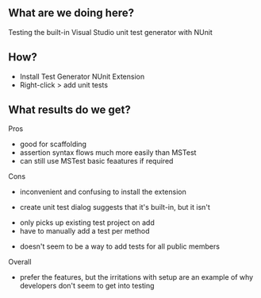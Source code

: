 ## What are we doing here?

Testing the built-in Visual Studio unit test generator with NUnit

## How?

- Install Test Generator NUnit Extension
- Right-click > add unit tests

## What results do we get?

Pros

- good for scaffolding
- assertion syntax flows much more easily than MSTest
- can still use MSTest basic feaatures if required

Cons

- inconvenient and confusing to install the extension
+ create unit test dialog suggests that it's built-in, but it isn't
- only picks up existing test project on add
- have to manually add a test per method
+ doesn't seem to be a way to add tests for all public members

Overall

- prefer the features, but the irritations with setup are an example of why developers don't seem to get into testing